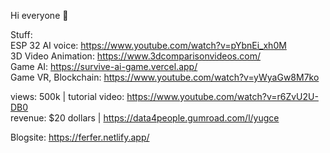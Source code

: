 Hi everyone 👋

Stuff:  
ESP 32 AI voice: https://www.youtube.com/watch?v=pYbnEi_xh0M   
3D Video Animation: https://www.3dcomparisonvideos.com/   
Game AI: https://survive-ai-game.vercel.app/  
Game VR, Blockchain: https://www.youtube.com/watch?v=yWyaGw8M7ko

views: 500k | tutorial video: https://www.youtube.com/watch?v=r6ZvU2U-DB0   
revenue: $20 dollars  | https://data4people.gumroad.com/l/yugce  


Blogsite:
https://ferfer.netlify.app/
